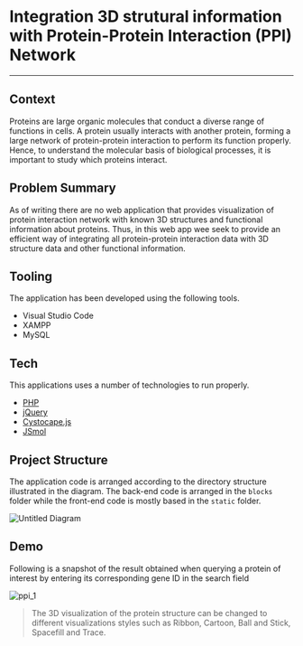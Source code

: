 # Integration 3D strutural information with Protein-Protein Interaction (PPI) Network

---

## Context
Proteins are large organic molecules that conduct a diverse range of functions in cells. A protein usually interacts with another protein, forming a large network of protein-protein interaction to
perform its function properly. Hence, to understand the molecular basis of biological processes, it is important to study which proteins interact.

## Problem Summary
As of writing there are no web application that provides visualization of protein interaction network with known 3D structures and functional information about proteins.
Thus, in this web app wee seek to provide an efficient way of integrating all protein-protein interaction data with 3D structure data and other functional information.

## Tooling

The application has been developed using the following tools.

- Visual Studio Code
- XAMPP 
- MySQL 

## Tech 

This applications uses a number of technologies to run properly.

- [PHP](https://www.php.net/)
- [jQuery](https://jquery.com/)
- [Cystocape.js](https://js.cytoscape.org/)
- [JSmol](https://sourceforge.net/projects/jsmol/)

## Project Structure

The application code is arranged according to the directory structure illustrated in the diagram. The  back-end code is arranged in the `blocks`  folder while the front-end code is mostly based in the `static` folder.

![Untitled Diagram](https://user-images.githubusercontent.com/23207774/85222816-26df6c00-b3cf-11ea-817e-8c21b89b1736.png)

## Demo

Following is a snapshot of the result obtained when querying a protein of interest by entering its corresponding gene ID in the search field

![ppi_1](https://user-images.githubusercontent.com/23207774/85223055-ee409200-b3d0-11ea-9aee-d26e33a6ecba.png)

> The 3D visualization of the protein structure can be changed to different visualizations styles such as Ribbon, Cartoon, Ball and Stick, Spacefill and Trace.
